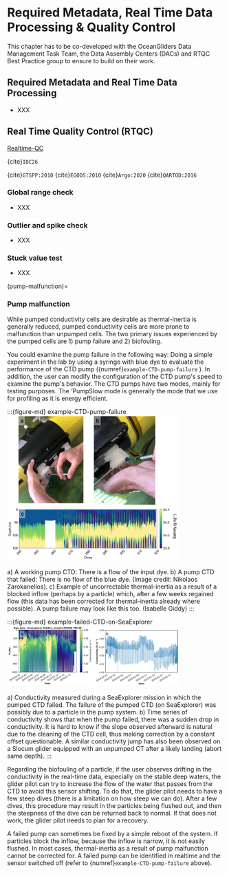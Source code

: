 # Required Metadata, Real Time Data Processing & Quality Control

This chapter has to be co-developed with the OceanGliders Data Management Task Team, the Data Assembly Centers (DACs) and RTQC Best Practice group to ensure to build on their work.

## Required Metadata and Real Time Data Processing
- XXX 

## Real Time Quality Control (RTQC)


[Realtime-QC](https://github.com/OceanGlidersCommunity/Realtime-QC)

{cite}`IOC26`

{cite}`GTSPP:2010`
{cite}`EGOOS:2010`
{cite}`Argo:2020`
{cite}`QARTOD:2016`




### Global range check
- XXX

### Outlier and spike check
- XXX

### Stuck value test
- XXX

(pump-malfunction)=
### Pump malfunction

While pumped conductivity cells are desirable as thermal-inertia is generally reduced, pumped conductivity cells are more prone to malfunction than unpumped cells. The two primary issues experienced by the pumped cells are 1) pump failure and 2) biofouling. 

You could examine the pump failure in the following way: Doing a simple experiment in the lab by using a syringe with blue dye to evaluate the performance of the CTD pump ({numref}`example-CTD-pump-failure` ). In addition, the user can modify the configuration of the CTD pump's speed to examine the pump's behavior. The CTD pumps have two modes, mainly for testing purposes. The ‘PumpSlow mode is generally the mode that we use for profiling as it is energy efficient. 

:::{figure-md} example-CTD-pump-failure
<img src="/images/zarokanellos_Giddy_biofouling.png" alt="CTD pump failure 01" class="bg-primary mb-1" width="400px">

a) A working pump CTD: There is a flow of the input dye. b) A pump CTD that failed: There is no flow of the blue dye. (Image credit: Nikolaos Zarokanellos). c) Example of uncorrectable thermal-inertia as a result of a blocked inflow (perhaps by a particle) which, after a few weeks regained flow (this data has been corrected for thermal-inertia already where possible). A pump failure may look like this too. (Isabelle Giddy)
:::

:::{figure-md} example-failed-CTD-on-SeaExplorer
<img src="/images/anthony_pump_blockage.png" alt="CTD pump failure 02" class="bg-primary mb-1" width="400px">

a) Conductivity measured during a SeaExplorer mission in which the pumped CTD failed. The failure of the pumped CTD (on SeaExplorer) was possibly due to a particle in the pump system. b) Time series of conductivity shows that when the pump failed, there was a sudden drop in conductivity. It is hard to know if the slope observed afterward is natural due to the cleaning of the CTD cell, thus making correction by a constant offset questionable. A similar conductivity jump has also been observed on a Slocum glider equipped with an unpumped CT after a likely landing (abort same depth).
:::

Regarding the biofouling of a particle, if the user observes drifting in the conductivity in the real-time data, especially on the stable deep waters, the glider pilot can try to increase the flow of the water that passes from the CTD to avoid this sensor shifting. To do that, the glider pilot needs to have a few steep dives (there is a limitation on how steep we can do). After a few dives, this procedure may result in the particles being flushed out, and then the steepness of the dive can be returned back to normal. If that does not work, the glider pilot needs to plan for a recovery.

A failed pump can sometimes be fixed by a simple reboot of the system. If particles block the inflow, because the inflow is narrow, it is not easily flushed. In most cases, thermal-inertia as a result of pump malfunction cannot be corrected for. A failed pump can be identified in realtime and the sensor switched off (refer to {numref}`example-CTD-pump-failure` above).

